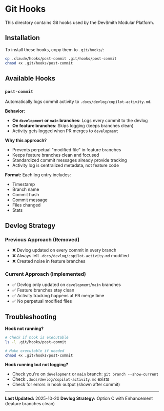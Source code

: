 # Git Hooks

This directory contains Git hooks used by the DevSmith Modular Platform.

## Installation

To install these hooks, copy them to `.git/hooks/`:

```bash
cp .claude/hooks/post-commit .git/hooks/post-commit
chmod +x .git/hooks/post-commit
```

## Available Hooks

### `post-commit`

Automatically logs commit activity to `.docs/devlog/copilot-activity.md`.

**Behavior:**
- **On `development` or `main` branches:** Logs every commit to the devlog
- **On feature branches:** Skips logging (keeps branches clean)
- Activity gets logged when PR merges to `development`

**Why this approach?**
- Prevents perpetual "modified file" in feature branches
- Keeps feature branches clean and focused
- Standardized commit messages already provide tracking
- Activity log is centralized metadata, not feature code

**Format:**
Each log entry includes:
- Timestamp
- Branch name
- Commit hash
- Commit message
- Files changed
- Stats

## Devlog Strategy

### Previous Approach (Removed)
- ❌ Devlog updated on every commit in every branch
- ❌ Always left `.docs/devlog/copilot-activity.md` modified
- ❌ Created noise in feature branches

### Current Approach (Implemented)
- ✅ Devlog only updated on `development`/`main` branches
- ✅ Feature branches stay clean
- ✅ Activity tracking happens at PR merge time
- ✅ No perpetual modified files

## Troubleshooting

**Hook not running?**
```bash
# Check if hook is executable
ls -l .git/hooks/post-commit

# Make executable if needed
chmod +x .git/hooks/post-commit
```

**Hook running but not logging?**
- Check you're on `development` or `main` branch: `git branch --show-current`
- Check `.docs/devlog/copilot-activity.md` exists
- Check for errors in hook output (shown after commit)

---

**Last Updated:** 2025-10-20
**Devlog Strategy:** Option C with Enhancement (feature branches clean)
